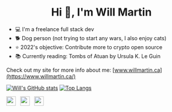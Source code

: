<h1 align="center">Hi 👋, I'm Will Martin</h1>

- 💻 I'm a freelance full stack dev 
- 🐕 Dog person (not trying to start any wars, I also enjoy cats)
- ⭐ 2022's objective: Contribute more to crypto open source
- 📚 Currently reading: Tombs of Atuan by Ursula K. Le Guin

Check out my site for more info about me: [www.willmartin.ca](https://www.willmartin.ca/)

[![Will's GitHub stats](https://github-readme-stats.vercel.app/api?username=wjkmartin&count_private=true&show_icons=true&hide=stars&theme=dark)](https://github.com/wjkmartin?tab=repositories)
[![Top Langs](https://github-readme-stats.vercel.app/api/top-langs/?username=wjkmartin&count_private=true&layout=compact&theme=dark)](https://github.com/wjkmartin?tab=repositories)

 <p align='left'>
   <a href="https://www.linkedin.com/in/will-martin-a1890b184/" target="_blank"><img height="25" src="https://raw.githubusercontent.com/UjwalKandi/UjwalKandi/changes-to-readme/svg/linkedin%20rect.svg"></a>&nbsp;&nbsp;
 <a href="https://twitter.com/willjmartin" target="_blank"><img height="25" src="https://raw.githubusercontent.com/UjwalKandi/UjwalKandi/changes-to-readme/svg/twitter%20rect.svg"></a>&nbsp;&nbsp;
 <a href="https://github.com/wjkmartin" target="_blank"><img height="25" src="https://raw.githubusercontent.com/UjwalKandi/UjwalKandi/changes-to-readme/svg/github%20rect.svg"></a>&nbsp;&nbsp;
 
 </p>
